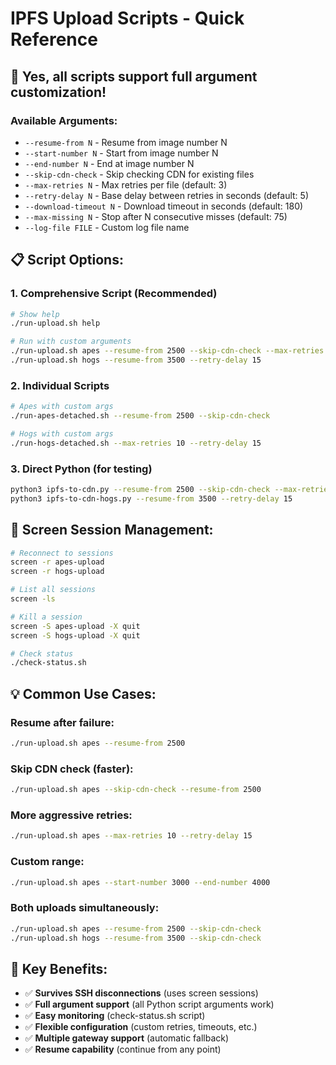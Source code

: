 # IPFS Upload Scripts - Quick Reference

## 🚀 **Yes, all scripts support full argument customization!**

### **Available Arguments:**
- `--resume-from N` - Resume from image number N
- `--start-number N` - Start from image number N  
- `--end-number N` - End at image number N
- `--skip-cdn-check` - Skip checking CDN for existing files
- `--max-retries N` - Max retries per file (default: 3)
- `--retry-delay N` - Base delay between retries in seconds (default: 5)
- `--download-timeout N` - Download timeout in seconds (default: 180)
- `--max-missing N` - Stop after N consecutive misses (default: 75)
- `--log-file FILE` - Custom log file name

## 📋 **Script Options:**

### **1. Comprehensive Script (Recommended)**
```bash
# Show help
./run-upload.sh help

# Run with custom arguments
./run-upload.sh apes --resume-from 2500 --skip-cdn-check --max-retries 10
./run-upload.sh hogs --resume-from 3500 --retry-delay 15
```

### **2. Individual Scripts**
```bash
# Apes with custom args
./run-apes-detached.sh --resume-from 2500 --skip-cdn-check

# Hogs with custom args  
./run-hogs-detached.sh --max-retries 10 --retry-delay 15
```

### **3. Direct Python (for testing)**
```bash
python3 ipfs-to-cdn.py --resume-from 2500 --skip-cdn-check --max-retries 10
python3 ipfs-to-cdn-hogs.py --resume-from 3500 --retry-delay 15
```

## 🔧 **Screen Session Management:**
```bash
# Reconnect to sessions
screen -r apes-upload
screen -r hogs-upload

# List all sessions
screen -ls

# Kill a session
screen -S apes-upload -X quit
screen -S hogs-upload -X quit

# Check status
./check-status.sh
```

## 💡 **Common Use Cases:**

### **Resume after failure:**
```bash
./run-upload.sh apes --resume-from 2500
```

### **Skip CDN check (faster):**
```bash
./run-upload.sh apes --skip-cdn-check --resume-from 2500
```

### **More aggressive retries:**
```bash
./run-upload.sh apes --max-retries 10 --retry-delay 15
```

### **Custom range:**
```bash
./run-upload.sh apes --start-number 3000 --end-number 4000
```

### **Both uploads simultaneously:**
```bash
./run-upload.sh apes --resume-from 2500 --skip-cdn-check
./run-upload.sh hogs --resume-from 3500 --skip-cdn-check
```

## 🎯 **Key Benefits:**
- ✅ **Survives SSH disconnections** (uses screen sessions)
- ✅ **Full argument support** (all Python script arguments work)
- ✅ **Easy monitoring** (check-status.sh script)
- ✅ **Flexible configuration** (custom retries, timeouts, etc.)
- ✅ **Multiple gateway support** (automatic fallback)
- ✅ **Resume capability** (continue from any point)


